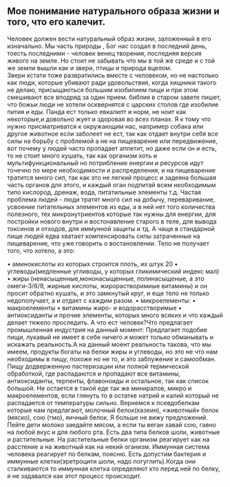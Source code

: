 ﻿## Мое понимание натурального образа жизни и того, что его калечит.

   Человек должен вести натуральный образ жизни, заложенный в его изначально.
Мы часть природы , Бог нас создал в последний день, тоесть последними - человек венец творения, последняя версия живого на земле. Но стоит не забывать что мы в той же среде и с той же земли  вышли как и звери, птицы и природа вцелом. 	
   Звери кстати тоже развратились вместе с человеком, но не настолько как люди, которые убивают ради удовольствия, когда хищники такого не делаю, присыщаються большим изобилием пищи и при этом смешивают все вподряд за один прием. библия в старом завете пишет, что божьи люди не хотели осквернятся с царских столов где изобилие пития и еды. Панда ест только евкалипт и норм, не ноит как некоторые,и довольно жует и здоровая во всех планах. Я к тому что нужно присматриватся к окружающим нас, например собака или другое животное если заболеет не ест, так как отдает внутри себя все силы на борьбу с проблемой а не на пищеварение  или передвижение, вот почему у людей часто пропадает аппетит, но даже если он и есть, то  не стоит много кушать, так как организм хоть и мультифункциональный но потрибление енергии и ресурсов идут точечно по мере необходимости и распределения, и на пищеварение тратится много сил, так как это не легкий процесс и задеяна большая часть органов для этого, и каждый оган подпитай всем необходимым  типо  кислород, дренаж, вода, питатильные элементы т.д.
    Частая проблема людей - люди тратят много сил на добычу, переваривание, усвоение питательных элементов из еды, а в ней нет того количества полезного, тех микронутриентов которые так нужны для енергии, для постройки нового внутри и востонавление старого в теле, для вывода токсинов и отходов, для иммунной защиты и тд. А чаще в стандарной пище людей едва хватает компенсировать силы затраченные  на пищеварение, что уже говорить о востановлении. Тело не получает того, что хотело, а это:
    
• аминокислоты из которых строится плоть, их штук 20
• углеводы(медленные угливоды, у которых гликимический индекс мал) 
• жиры (ненасыщенные,мононасыщенные, полинасыщеные, а это омеги-3/6/9, жирные кислоты, жирорастворимиые витамины) и он просит обратно кушать, и это замкнутый круг, и еще тело не только недополучает, а и отдает с каждим разом.
• микроелементы:
• макроелементы
• витамины жиро- и водорасстворимые
• антиоксиданты и прочие элементы, которых много всяких и что каждый делает тяжело проследить.
   А что ест человек?Что предлагает промышленная индустрия на данный момент:
Предлагает подобие пищи, лукавый не имеет в себе ничего и может только обманывать и искажать реальность.А на данный моент реальность такова, что мы имеем, продукты богаты на белки жиры и углеводы, но это не что нам необходимы в пищу, похоже но не то, и это заблужение и самообман. Пищу додверженную пастеризации или полной термической обработкой, где распадаются и пропадают все витамины, антиоксиданты, терпенты, флавоноиды и остальное, так как список большой. Не остается в такой еде так же  миниралов, микро и макроелементов, если глянуть то в остатке натрий и калий который не распадается от температуры сильно. Вернемся к псевдобелкам которые нам предлагают, молочный белок(казеин), «животный» белок (мяско), сою (гмо), яичный белок. Я больше не вижу предложений. Пейте дети молоко заедайте мясом, а если ты веган хавай сою, гавно на любой вкус и для любого рта. Есть два типа белков шоли, животные и растительные. На растительные белки организм реагирует как на расстение а на животный как на некий оганизм. Иммунная система человека реагирует по белкам, поясню. Есть допустим бактерия и иммунные клетки(эретроцити шоли, надо погуглить).Когда они сталкиваются то иммунная клетка определяют кто перед ней по белку, я не задавался как этот процесс происходит. 
